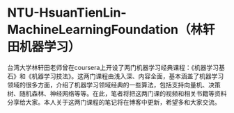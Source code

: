 # NTU-HsuanTienLin-MachineLearningFoundation（林轩田机器学习）


台湾大学林轩田老师曾在coursera上开设了两门机器学习经典课程：《机器学习基石》和《机器学习技法》。这两门课程由浅入深、内容全面，基本涵盖了机器学习领域的很多方面，介绍了机器学习领域经典的一些算法，包括支持向量机、决策树、随机森林、神经网络等等。在此，笔者将把这两门课的视频和相关书籍等资料分享给大家。本人关于这两门课程的笔记将在博客中更新，希望多和大家交流。
 
